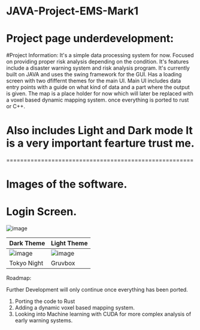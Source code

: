 # JAVA-Project-EMS-Mark1

# Project page underdevelopment: 

#Project Information:
It's a simple data processing system for now. Focused on providing proper risk analysis depending on the condition. 
It's features include a disaster warning system and risk analysis program. It's currently built on JAVA and uses the swing framework for the GUI.
Has a loading screen with two dfiffernt themes for the main UI.
Main UI includes data entry points with a guide on what kind of data and a part where the output is given.
The map is a place holder for now which will later be replaced with a voxel based dynamic mapping system. once everything is ported to rust or C++.

# Also includes Light and Dark mode It is a very important fearture trust me.

======================================================
# Images of the software.
# Login Screen.
![image](https://github.com/ColdWistler/JAVA-Project-EMS-Mark1/assets/53271289/1315008d-dbeb-4000-a27e-131a235be280)

|Dark Theme|Light Theme|
|--|--|
|![image](https://github.com/ColdWistler/JAVA-Project-EMS-Mark1/assets/53271289/e32fc76c-a6ca-4beb-bef0-88265a4aa548)|![image](https://github.com/ColdWistler/JAVA-Project-EMS-Mark1/assets/53271289/0bbcfc47-2ae8-4311-822f-5b847f0fcece)|
|Tokyo Night|Gruvbox|






Roadmap:

Further Development will only continue once everything has been ported.

1. Porting the code to Rust
2. Adding a dynamic voxel based mapping system.
3. Looking into Machine learning with CUDA for more complex analysis of early warning systems.

